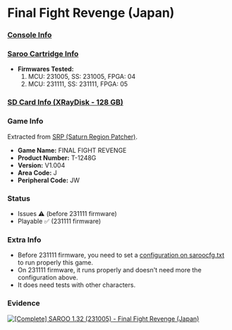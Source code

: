 # Final Fight Revenge (Japan)

### [Console Info](../../../../Info/Consoles/VA13/README.md)

### [Saroo Cartridge Info](../../../../Info/Cartridges/RetroGameParadiseStore/1.32F/README.md)

- <b>Firmwares Tested:</b>
  1. MCU: 231005, SS: 231005, FPGA: 04
  2. MCU: 231111, SS: 231111, FPGA: 05

### [SD Card Info (XRayDisk - 128 GB)](../../../../Info/SdCards/XRayDisk/128GB/README.md)

### Game Info

Extracted from [SRP (Saturn Region Patcher)](https://segaxtreme.net/resources/saturn-region-patcher.81/download).

- <b>Game Name:</b> FINAL FIGHT REVENGE
- <b>Product Number:</b> T-1248G
- <b>Version:</b> V1.004
- <b>Area Code:</b> J
- <b>Peripheral Code:</b> JW

### Status

- Issues :warning: (before 231111 firmware)
- Playable :white_check_mark: (231111 firmware)

### Extra Info

- Before 231111 firmware, you need to set a [configuration on saroocfg.txt](https://github.com/williamdsw/saroo_configurations/blob/master/JP/T-1248G/README.md) to run properly this game.
- On 231111 firmware, it runs properly and doesn't need more the configuration above.
- It does need tests with other characters.

### Evidence

[![[Complete] SAROO 1.32 (231005) - Final Fight Revenge (Japan)](https://img.youtube.com/vi/13zsammNhjM/0.jpg)](https://www.youtube.com/watch?v=13zsammNhjM)
